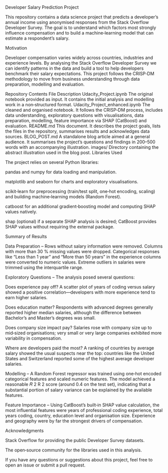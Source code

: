 Developer Salary Prediction Project

This repository contains a data science project that predicts a developer’s annual income using anonymised responses from the Stack Overflow Developer Survey. The goal is to understand which factors most strongly influence compensation and to build a machine‑learning model that can estimate a respondent’s salary.

Motivation

Developer compensation varies widely across countries, industries and experience levels. By analysing the Stack Overflow Developer Survey we can identify patterns in the data and build a tool to help developers benchmark their salary expectations. This project follows the CRISP‑DM methodology to move from business understanding through data preparation, modelling and evaluation.

Repository Contents
File	Description
Udacity_Project.ipynb	The original notebook provided as input. It contains the initial analysis and modelling work in a non‑structured format.
Udacity_Project_enhanced.ipynb	The cleaned and organised notebook. It follows the CRISP‑DM process, includes data understanding, exploratory questions with visualisations, data preparation, modelling, feature importance via SHAP (CatBoost) and evaluation.
README.md	This document. It describes the project goals, lists the files in the repository, summarises results and acknowledges data sources.
BLOG_POST.md	A standalone blog article aimed at a general audience. It summarises the project’s questions and findings in 200–500 words with an accompanying illustration.
images/	Directory containing the abstract illustration used in the blog post.
Libraries Used

The project relies on several Python libraries:

pandas and numpy for data loading and manipulation.

matplotlib and seaborn for charts and exploratory visualisations.

scikit‑learn for preprocessing (train/test split, one‑hot encoding, scaling) and building machine‑learning models (Random Forest).

catboost for an additional gradient‑boosting model and computing SHAP values natively.

shap (optional) if a separate SHAP analysis is desired; CatBoost provides SHAP values without requiring the external package.

Summary of Results

Data Preparation – Rows without salary information were removed. Columns with more than 30 % missing values were dropped. Categorical responses like “Less than 1 year” and “More than 50 years” in the experience columns were converted to numeric values. Extreme outliers in salaries were trimmed using the interquartile range.

Exploratory Questions – The analysis posed several questions:

Does experience pay off? A scatter plot of years of coding versus salary showed a positive correlation—developers with more experience tend to earn higher salaries.

Does education matter? Respondents with advanced degrees generally reported higher median salaries, although the difference between Bachelor’s and Master’s degrees was small.

Does company size impact pay? Salaries rose with company size up to mid‑sized organisations; very small or very large companies exhibited more variability in compensation.

Where are developers paid the most? A ranking of countries by average salary showed the usual suspects near the top: countries like the United States and Switzerland reported some of the highest average developer salaries.

Modelling – A Random Forest regressor was trained using one‑hot encoded categorical features and scaled numeric features. The model achieved a reasonable 
𝑅
2
R
2
 score (around 0.4 on the test set), indicating that a substantial portion of salary variance can be explained by the available features.

Feature Importance – Using CatBoost’s built‑in SHAP value calculation, the most influential features were years of professional coding experience, total years coding, country, education level and organisation size. Experience and geography were by far the strongest drivers of compensation.

Acknowledgments

Stack Overflow for providing the public Developer Survey
 datasets.

The open‑source community for the libraries used in this analysis.

If you have any questions or suggestions about this project, feel free to open an issue or submit a pull request.